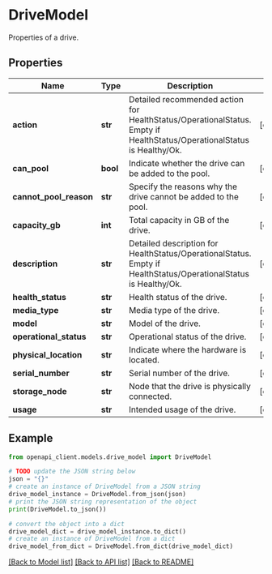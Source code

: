 # DriveModel

Properties of a drive.

## Properties

Name | Type | Description | Notes
------------ | ------------- | ------------- | -------------
**action** | **str** | Detailed recommended action for HealthStatus/OperationalStatus. Empty if HealthStatus/OperationalStatus is Healthy/Ok. | [optional] 
**can_pool** | **bool** | Indicate whether the drive can be added to the pool. | [optional] 
**cannot_pool_reason** | **str** | Specify the reasons why the drive cannot be added to the pool. | [optional] 
**capacity_gb** | **int** | Total capacity in GB of the drive. | [optional] 
**description** | **str** | Detailed description for HealthStatus/OperationalStatus. Empty if HealthStatus/OperationalStatus is Healthy/Ok. | [optional] 
**health_status** | **str** | Health status of the drive. | [optional] 
**media_type** | **str** | Media type of the drive. | [optional] 
**model** | **str** | Model of the drive. | [optional] 
**operational_status** | **str** | Operational status of the drive. | [optional] 
**physical_location** | **str** | Indicate where the hardware is located. | [optional] 
**serial_number** | **str** | Serial number of the drive. | [optional] 
**storage_node** | **str** | Node that the drive is physically connected. | [optional] 
**usage** | **str** | Intended usage of the drive. | [optional] 

## Example

```python
from openapi_client.models.drive_model import DriveModel

# TODO update the JSON string below
json = "{}"
# create an instance of DriveModel from a JSON string
drive_model_instance = DriveModel.from_json(json)
# print the JSON string representation of the object
print(DriveModel.to_json())

# convert the object into a dict
drive_model_dict = drive_model_instance.to_dict()
# create an instance of DriveModel from a dict
drive_model_from_dict = DriveModel.from_dict(drive_model_dict)
```
[[Back to Model list]](../README.md#documentation-for-models) [[Back to API list]](../README.md#documentation-for-api-endpoints) [[Back to README]](../README.md)


